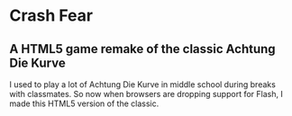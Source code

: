 # Crash Fear

## A HTML5 game remake of the classic Achtung Die Kurve

I used to play a lot of Achtung Die Kurve in middle school during breaks with classmates. So now when browsers are dropping support for Flash, I made this HTML5 version of the classic.